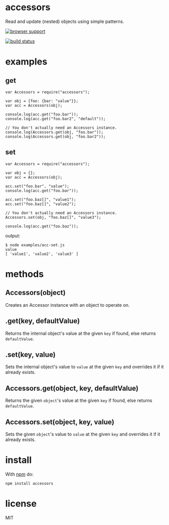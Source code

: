 # accessors

Read and update (nested) objects using simple patterns.

[![browser support](http://ci.testling.com/ttaubert/node-accessors.png)](http://ci.testling.com/ttaubert/node-accessors)

[![build status](https://secure.travis-ci.org/ttaubert/node-accessors.png)](http://travis-ci.org/ttaubert/node-accessors)

# examples

## get

    var Accessors = require("accessors");

    var obj = {foo: {bar: "value"}};
    var acc = Accessors(obj);

    console.log(acc.get("foo.bar"));
    console.log(acc.get("foo.bar2", "default"));

    // You don't actually need an Accessors instance.
    console.log(Accessors.get(obj, "foo.bar"));
    console.log(Accessors.get(obj, "foo.bar2"));

## set

    var Accessors = require("accessors");

    var obj = {};
    var acc = Accessors(obj);

    acc.set("foo.bar", "value");
    console.log(acc.get("foo.bar"));

    acc.set("foo.baz[]", "value1");
    acc.set("foo.baz[]", "value2");

    // You don't actually need an Accessors instance.
    Accessors.set(obj, "foo.baz[]", "value3");

    console.log(acc.get("foo.baz"));

output:

    $ node examples/acc-set.js
    value
    [ 'value1', 'value2', 'value3' ]

# methods

Accessors(object)
-----------------

Creates an Accessor instance with an object to operate on.

.get(key, defaultValue)
-----------------------

Returns the internal object's value at the given `key` if found, else returns `defaultValue`.

.set(key, value)
----------------

Sets the internal object's value to `value` at the given `key` and overrides it if it already exists.

Accessors.get(object, key, defaultValue)
----------------------------------------

Returns the given `object`'s value at the given `key` if found, else returns `defaultValue`.

Accessors.set(object, key, value)
---------------------------------

Sets the given `object`'s value to `value` at the given `key` and overrides it if it already exists.

# install

With [npm](https://npmjs.org) do:

```
npm install accessors
```

# license

MIT

